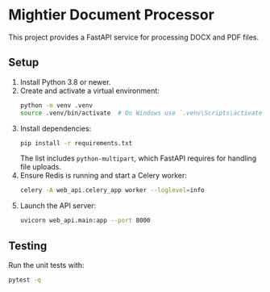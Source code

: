 # Mightier Document Processor

This project provides a FastAPI service for processing DOCX and PDF files.

## Setup

1. Install Python 3.8 or newer.
2. Create and activate a virtual environment:
   ```bash
   python -m venv .venv
   source .venv/bin/activate  # On Windows use `.venv\Scripts\activate`
   ```
3. Install dependencies:
   ```bash
   pip install -r requirements.txt
   ```
   The list includes `python-multipart`, which FastAPI requires for handling
   file uploads.
4. Ensure Redis is running and start a Celery worker:
   ```bash
   celery -A web_api.celery_app worker --loglevel=info
   ```
5. Launch the API server:
   ```bash
   uvicorn web_api.main:app --port 8000
   ```

## Testing

Run the unit tests with:
```bash
pytest -q
```
